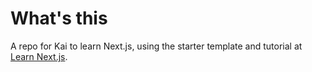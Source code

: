 # What's this

A repo for Kai to learn Next.js, using the starter template
and tutorial at [Learn Next.js](https://nextjs.org/learn).
